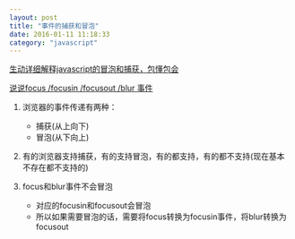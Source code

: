 ```yaml
---
layout: post
title: "事件的捕获和冒泡"
date: 2016-01-11 11:18:33
category: "javascript"
---
```


[生动详细解释javascript的冒泡和捕获，包懂包会](http://www.cnblogs.com/hh54188/archive/2012/02/08/2343357.html)

[说说focus /focusin /focusout /blur 事件](https://segmentfault.com/a/1190000003942014)

1. 浏览器的事件传递有两种：
	- 捕获(从上向下)
	- 冒泡(从下向上)

2. 有的浏览器支持捕获，有的支持冒泡，有的都支持，有的都不支持(现在基本不存在都不支持的)

3. focus和blur事件不会冒泡
	- 对应的focusin和focusout会冒泡
	- 所以如果需要冒泡的话，需要将focus转换为focusin事件，将blur转换为focusout


